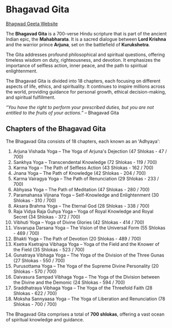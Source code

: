 # Bhagavad Gita

[Bhagwad Geeta Website](https://priyankbhardwaj1199.github.io/bhagavad-gita/)

The **Bhagavad Gita** is a 700-verse Hindu scripture that is part of the ancient Indian epic, the **Mahabharata**. It is a sacred dialogue between **Lord Krishna** and the warrior prince **Arjuna**, set on the battlefield of **Kurukshetra**.

The Gita addresses profound philosophical and spiritual questions, offering timeless wisdom on duty, righteousness, and devotion. It emphasizes the importance of selfless action, inner peace, and the path to spiritual enlightenment.

The Bhagavad Gita is divided into 18 chapters, each focusing on different aspects of life, ethics, and spirituality. It continues to inspire millions across the world, providing guidance for personal growth, ethical decision-making, and spiritual fulfillment.

*“You have the right to perform your prescribed duties, but you are not entitled to the fruits of your actions.”* – Bhagavad Gita


## Chapters of the Bhagavad Gita
The Bhagavad Gita consists of 18 chapters, each known as an 'Adhyaya':
1. Arjuna Vishada Yoga – The Yoga of Arjuna's Dejection (47 Shlokas -  47 / 700)
2. Sankhya Yoga – Transcendental Knowledge (72 Shlokas -  119 / 700)
3. Karma Yoga – The Path of Selfless Action (43 Shlokas -  162 / 700)
4. Jnana Yoga – The Path of Knowledge (42 Shlokas -  204 / 700)
5. Karma Vairagya Yoga – The Path of Renunciation (29 Shlokas -  233 / 700)
6. Abhyasa Yoga – The Path of Meditation (47 Shlokas -  280 / 700)
7. Paramahansa Vijnana Yoga – Self-Knowledge and Enlightenment (30 Shlokas -  310 / 700)
8. Aksara Brahma Yoga – The Eternal God (28 Shlokas -  338 / 700)
9. Raja Vidya Raja Guhya Yoga – Yoga of Royal Knowledge and Royal Secret (34 Shlokas -  372 / 700)
10. Vibhuti Yoga – Yoga of Divine Glories (42 Shlokas -  414 / 700)
11. Visvarupa Darsana Yoga – The Vision of the Universal Form (55 Shlokas -  469 / 700)
12. Bhakti Yoga – The Path of Devotion (20 Shlokas -  489 / 700)
13. Ksetra Ksetrajna Vibhaga Yoga – Yoga of the Field and the Knower of the Field (35 Shlokas -  523 / 700)
14. Gunatraya Vibhaga Yoga – The Yoga of the Division of the Three Gunas (27 Shlokas -  550 / 700)
15. Purusottama Yoga – The Yoga of the Supreme Divine Personality (20 Shlokas -  570 / 700)
16. Daivasura Sampad Vibhaga Yoga – The Yoga of the Division between the Divine and the Demonic (24 Shlokas -  594 / 700)
17. Sraddhatraya Vibhaga Yoga – The Yoga of the Threefold Faith (28 Shlokas -  622 / 700)
18. Moksha Sannyaasa Yoga – The Yoga of Liberation and Renunciation (78 Shlokas -  700 / 700)

The Bhagavad Gita comprises a total of **700 shlokas**, offering a vast ocean of spiritual knowledge and guidance.
